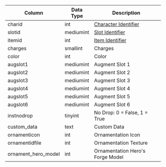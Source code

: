 | Column              | Data Type | Description                                                                                   |
| ------------------- | --------- | --------------------------------------------------------------------------------------------- |
| charid              | int       | [Character Identifier](character_data.md)                                                     |
| slotid              | mediumint | [Slot Identifier](https://eqemu.gitbook.io/server/categories/reference-lists/inventory-slots) |
| itemid              | int       | [Item Identifier](items.md)                                                                   |
| charges             | smallint  | Charges                                                                                       |
| color               | int       | Color                                                                                         |
| augslot1            | mediumint | Augment Slot 1                                                                                |
| augslot2            | mediumint | Augment Slot 2                                                                                |
| augslot3            | mediumint | Augment Slot 3                                                                                |
| augslot4            | mediumint | Augment Slot 4                                                                                |
| augslot5            | mediumint | Augment Slot 5                                                                                |
| augslot6            | mediumint | Augment Slot 6                                                                                |
| instnodrop          | tinyint   | No Drop: 0 = False, 1 = True                                                                  |
| custom_data         | text      | Custom Data                                                                                   |
| ornamenticon        | int       | Ornamentation Icon                                                                            |
| ornamentidfile      | int       | Ornamentation Texture                                                                         |
| ornament_hero_model | int       | Ornamentation Hero's Forge Model                                                              |
